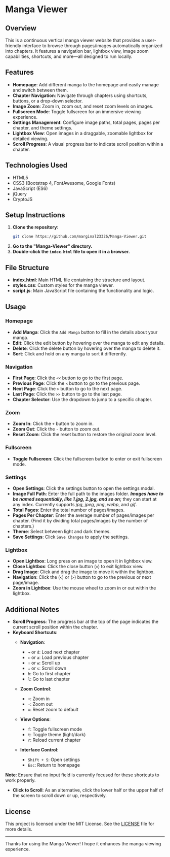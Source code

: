 # Manga Viewer

## Overview
This is a continuous vertical manga viewer website that provides a user-friendly interface to browse through pages/images automatically organized into chapters. It features a navigation bar, lightbox view, image zoom capabilities, shortcuts, and more—all designed to run locally.

## Features
- **Homepage**: Add different manga to the homepage and easily manage and switch between them.
- **Chapter Navigation**: Navigate through chapters using shortcuts, buttons, or a drop-down selector.
- **Image Zoom**: Zoom in, zoom out, and reset zoom levels on images.
- **Fullscreen Mode**: Toggle fullscreen for an immersive viewing experience.
- **Settings Management**: Configure image paths, total pages, pages per chapter, and theme settings.
- **Lightbox View**: Open images in a draggable, zoomable lightbox for detailed viewing.
- **Scroll Progress**: A visual progress bar to indicate scroll position within a chapter.

## Technologies Used
- HTML5
- CSS3 (Bootstrap 4, FontAwesome, Google Fonts)
- JavaScript (ES6)
- jQuery
- CryptoJS

## Setup Instructions
1. **Clone the repository**:
    ```sh
    git clone https://github.com/marginal23326/Manga-Viewer.git
    ```
3. **Go to the "Manga-Viewer" directory.** 
2. **Double-click the `index.html` file to open it in a browser.**

## File Structure
- **index.html**: Main HTML file containing the structure and layout.
- **styles.css**: Custom styles for the manga viewer.
- **script.js**: Main JavaScript file containing the functionality and logic.

## Usage
### Homepage
- **Add Manga**: Click the `Add Manga` button to fill in the details about your manga.
- **Edit**: Click the edit button by hovering over the manga to edit any details.
- **Delete**:  Click the delete button by hovering over the manga to delete it.
- **Sort**: Click and hold on any manga to sort it differently.

### Navigation
- **First Page**: Click the `<<` button to go to the first page.
- **Previous Page**: Click the `<` button to go to the previous page.
- **Next Page**: Click the `>` button to go to the next page.
- **Last Page**: Click the `>>` button to go to the last page.
- **Chapter Selector**: Use the dropdown to jump to a specific chapter.

### Zoom
- **Zoom In**: Click the `+` button to zoom in.
- **Zoom Out**: Click the `-` button to zoom out.
- **Reset Zoom**: Click the reset button to restore the original zoom level.

### Fullscreen
- **Toggle Fullscreen**: Click the fullscreen button to enter or exit fullscreen mode.

### Settings
- **Open Settings**: Click the settings button to open the settings modal.
- **Image Full Path**: Enter the full path to the images folder. _**Images have to be named sequentially, like 1.jpg, 2.jpg, and so on;**_ they can start at any index. Currently supports _jpg_, _jpeg_, _png_, _webp_, and _gif_.
- **Total Pages**: Enter the total number of pages/images.
- **Pages Per Chapter**: Enter the average number of pages/images per chapter. (Find it by dividing total pages/images by the number of chapters.)
- **Theme**: Select between light and dark themes.
- **Save Settings**: Click `Save Changes` to apply the settings.

### Lightbox
- **Open Lightbox**: Long press on an image to open it in lightbox view.
- **Close Lightbox**: Click the close button (`×`) to exit lightbox view.
- **Drag Image**: Click and drag the image to move it within the lightbox.
- **Navigation**: Click the (`<`) or (`>`) button to go to the previous or next page/image. 
- **Zoom in Lightbox**: Use the mouse wheel to zoom in or out within the lightbox.

## Additional Notes
- **Scroll Progress**: The progress bar at the top of the page indicates the current scroll position within the chapter.
- **Keyboard Shortcuts**:
    - **Navigation**:
      - `→` or `d`: Load next chapter
      - `←` or `a`: Load previous chapter
      - `↑` or `w`: Scroll up
      - `↓` or `s`: Scroll down
      - `h`: Go to first chapter
      - `l`: Go to last chapter
    
    - **Zoom Control**:
      - `+`: Zoom in
      - `-`: Zoom out
      - `=`: Reset zoom to default
    
    - **View Options**:
      - `f`: Toggle fullscreen mode
      - `t`: Toggle theme (light/dark)
      - `r`: Reload current chapter
    
    - **Interface Control**:
      - `Shift + S`: Open settings
      - `Esc`: Return to homepage

**Note**: Ensure that no input field is currently focused for these shortcuts to work properly.

- **Click to Scroll**: As an alternative, click the lower half or the upper half of the screen to scroll down or up, respectively. 

## License
This project is licensed under the MIT License. See the [LICENSE](LICENSE) file for more details.

---

Thanks for using the Manga Viewer! I hope it enhances the manga viewing experience.
